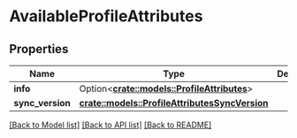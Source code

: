 # AvailableProfileAttributes

## Properties

Name | Type | Description | Notes
------------ | ------------- | ------------- | -------------
**info** | Option<[**crate::models::ProfileAttributes**](ProfileAttributes.md)> |  | [optional]
**sync_version** | [**crate::models::ProfileAttributesSyncVersion**](ProfileAttributesSyncVersion.md) |  | 

[[Back to Model list]](../README.md#documentation-for-models) [[Back to API list]](../README.md#documentation-for-api-endpoints) [[Back to README]](../README.md)



